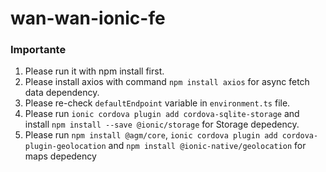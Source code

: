 # wan-wan-ionic-fe
### Importante
1. Please run it with npm install first.
2. Please install axios with command `npm install axios` for async fetch data dependency.
3. Please re-check `defaultEndpoint` variable in `environment.ts` file.
4. Please run `ionic cordova plugin add cordova-sqlite-storage` and install `npm install --save @ionic/storage` for Storage depedency.
5. Please run `npm install @agm/core`, `ionic cordova plugin add cordova-plugin-geolocation` and `npm install @ionic-native/geolocation` for maps depedency
